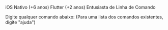 iOS Nativo (+6 anos)
Flutter (+2 anos)
Entusiasta de Linha de Comando

Digite qualquer comando abaixo:
(Para uma lista dos comandos existentes, digite "ajuda")